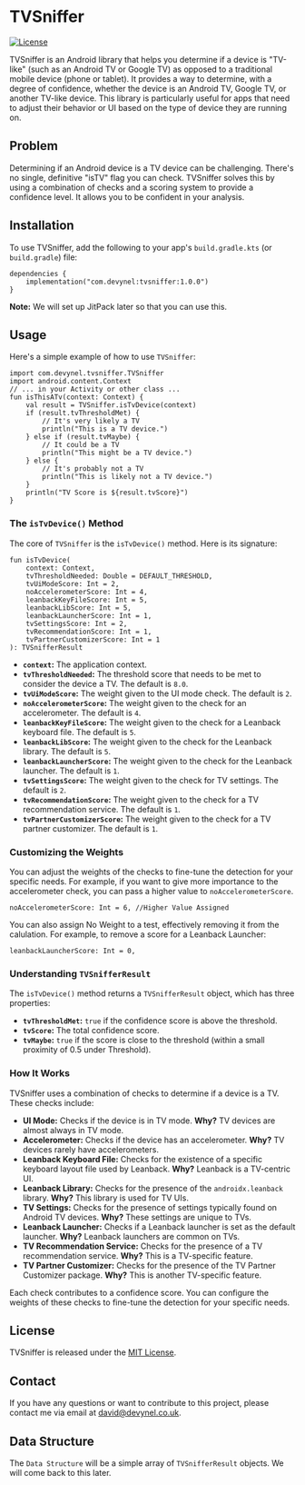 # TVSniffer

[![License](https://img.shields.io/badge/License-MIT-blue.svg)](https://opensource.org/licenses/MIT)

TVSniffer is an Android library that helps you determine if a device is "TV-like" (such as an Android TV or Google TV) as opposed to a traditional mobile device (phone or tablet). It provides a way to determine, with a degree of confidence, whether the device is an Android TV, Google TV, or another TV-like device. This library is particularly useful for apps that need to adjust their behavior or UI based on the type of device they are running on.

## Problem

Determining if an Android device is a TV device can be challenging. There's no single, definitive "isTV" flag you can check. TVSniffer solves this by using a combination of checks and a scoring system to provide a confidence level. It allows you to be confident in your analysis.

## Installation

To use TVSniffer, add the following to your app's `build.gradle.kts` (or `build.gradle`) file:
```
dependencies {
    implementation("com.devynel:tvsniffer:1.0.0")
}
```

**Note:** We will set up JitPack later so that you can use this.

## Usage

Here's a simple example of how to use `TVSniffer`:
```
import com.devynel.tvsniffer.TVSniffer
import android.content.Context
// ... in your Activity or other class ...
fun isThisATv(context: Context) {
    val result = TVSniffer.isTvDevice(context)
    if (result.tvThresholdMet) {
        // It's very likely a TV
        println("This is a TV device.")
    } else if (result.tvMaybe) {
        // It could be a TV
        println("This might be a TV device.")
    } else {
        // It's probably not a TV
        println("This is likely not a TV device.")
    }
    println("TV Score is ${result.tvScore}")
}
```

### The `isTvDevice()` Method

The core of `TVSniffer` is the `isTvDevice()` method. Here is its signature:
```
fun isTvDevice(
    context: Context,
    tvThresholdNeeded: Double = DEFAULT_THRESHOLD,
    tvUiModeScore: Int = 2,
    noAccelerometerScore: Int = 4,
    leanbackKeyFileScore: Int = 5,
    leanbackLibScore: Int = 5,
    leanbackLauncherScore: Int = 1,
    tvSettingsScore: Int = 2,
    tvRecommendationScore: Int = 1,
    tvPartnerCustomizerScore: Int = 1
): TVSnifferResult
```

*   **`context`:** The application context.
*   **`tvThresholdNeeded`:** The threshold score that needs to be met to consider the device a TV. The default is `8.0`.
*   **`tvUiModeScore`:** The weight given to the UI mode check. The default is `2`.
*   **`noAccelerometerScore`:** The weight given to the check for an accelerometer. The default is `4`.
*   **`leanbackKeyFileScore`:** The weight given to the check for a Leanback keyboard file. The default is `5`.
*   **`leanbackLibScore`:** The weight given to the check for the Leanback library. The default is `5`.
*   **`leanbackLauncherScore`:** The weight given to the check for the Leanback launcher. The default is `1`.
*   **`tvSettingsScore`:** The weight given to the check for TV settings. The default is `2`.
*   **`tvRecommendationScore`:** The weight given to the check for a TV recommendation service. The default is `1`.
*   **`tvPartnerCustomizerScore`:** The weight given to the check for a TV partner customizer. The default is `1`.

  ### Customizing the Weights

You can adjust the weights of the checks to fine-tune the detection for your specific needs. For example, if you want to give more importance to the accelerometer check, you can pass a higher value to `noAccelerometerScore`.

```
noAccelerometerScore: Int = 6, //Higher Value Assigned
```

You can also assign No Weight to a test, effectively removing it from the calulation. For example, to remove a score for a Leanback Launcher:
```
leanbackLauncherScore: Int = 0,
```

### Understanding `TVSnifferResult`

The `isTvDevice()` method returns a `TVSnifferResult` object, which has three properties:

*   **`tvThresholdMet`:** `true` if the confidence score is above the threshold.
*   **`tvScore`:** The total confidence score.
*   **`tvMaybe`:** `true` if the score is close to the threshold (within a small proximity of 0.5 under Threshold).

  ### How It Works

TVSniffer uses a combination of checks to determine if a device is a TV. These checks include:

*   **UI Mode:** Checks if the device is in TV mode. **Why?** TV devices are almost always in TV mode.
*   **Accelerometer:** Checks if the device has an accelerometer. **Why?** TV devices rarely have accelerometers.
*   **Leanback Keyboard File:** Checks for the existence of a specific keyboard layout file used by Leanback. **Why?** Leanback is a TV-centric UI.
*   **Leanback Library:** Checks for the presence of the `androidx.leanback` library. **Why?** This library is used for TV UIs.
*   **TV Settings:** Checks for the presence of settings typically found on Android TV devices. **Why?** These settings are unique to TVs.
*   **Leanback Launcher:** Checks if a Leanback launcher is set as the default launcher. **Why?** Leanback launchers are common on TVs.
*   **TV Recommendation Service:** Checks for the presence of a TV recommendation service. **Why?** This is a TV-specific feature.
*   **TV Partner Customizer:** Checks for the presence of the TV Partner Customizer package. **Why?** This is another TV-specific feature.

Each check contributes to a confidence score. You can configure the weights of these checks to fine-tune the detection for your specific needs.

## License

TVSniffer is released under the [MIT License](LICENSE).

## Contact

If you have any questions or want to contribute to this project, please contact me via email at david@devynel.co.uk.

## Data Structure

The `Data Structure` will be a simple array of `TVSnifferResult` objects. We will come back to this later.
